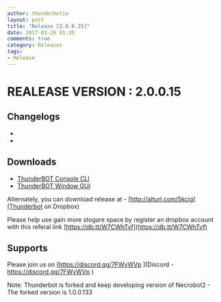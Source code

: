 ```yaml
---
author: thunderbotio
layout: post
title: "Release [2.0.0.15]"
date: 2017-03-26 01:35
comments: true
category: Releases
tags:
- Release
---
```


# REALEASE VERSION : 2.0.0.15

## Changelogs
- 
- 

## Downloads
- [ThunderBOT Console CLI](/releases/2.0.0.15/ThunderBOT.CLI.zip)
- [ThunderBOT Window GUI](/releases/2.0.0.15/ThunderBOT.Win.zip)

Alternately, you can download release at - [http://alturl.com/5kcig](Thunderbot on Dropbox)

Please help use gain more stogare space by register an dropbox account with this referal link [https://db.tt/W7CWhTvf](https://db.tt/W7CWhTvf)

## Supports

Please join us on [https://discord.gg/7FWyWVp ](Discord - https://discord.gg/7FWyWVp )

Note: Thunderbot is forked and keep developing version of Necrobot2 - The forked version is 1.0.0.133
